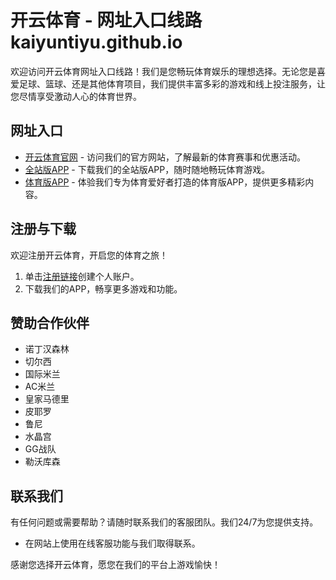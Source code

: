 # 开云体育 - 网址入口线路kaiyuntiyu.github.io

欢迎访问开云体育网址入口线路！我们是您畅玩体育娱乐的理想选择。无论您是喜爱足球、篮球、还是其他体育项目，我们提供丰富多彩的游戏和线上投注服务，让您尽情享受激动人心的体育世界。

## 网址入口

- [开云体育官网](https://kaiyubc.com) - 访问我们的官方网站，了解最新的体育赛事和优惠活动。
- [全站版APP](https://kaiyuntiyu.github.io) - 下载我们的全站版APP，随时随地畅玩体育游戏。
- [体育版APP](https://kaiyuntiyu.github.io) - 体验我们专为体育爱好者打造的体育版APP，提供更多精彩内容。

## 注册与下载

欢迎注册开云体育，开启您的体育之旅！

1. 单击[注册链接](https://kaiyuntiyu.github.io)创建个人账户。
2. 下载我们的APP，畅享更多游戏和功能。

## 赞助合作伙伴

- 诺丁汉森林
- 切尔西
- 国际米兰
- AC米兰
- 皇家马德里
- 皮耶罗
- 鲁尼
- 水晶宫
- GG战队
- 勒沃库森

## 联系我们

有任何问题或需要帮助？请随时联系我们的客服团队。我们24/7为您提供支持。

- 在网站上使用在线客服功能与我们取得联系。

感谢您选择开云体育，愿您在我们的平台上游戏愉快！
